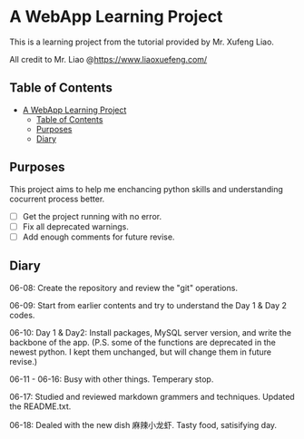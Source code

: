 # A WebApp Learning Project

This is a learning project from the tutorial provided by Mr. Xufeng Liao.

All credit to Mr. Liao @https://www.liaoxuefeng.com/

## Table of Contents

- [A WebApp Learning Project](#a-webapp-learning-project)
  - [Table of Contents](#table-of-contents)
  - [Purposes](#purposes)
  - [Diary](#diary)


## Purposes

This project aims to help me enchancing python skills and understanding cocurrent process better.

- [ ] Get the project running with no error.
- [ ] Fix all deprecated warnings.
- [ ] Add enough comments for future revise.

## Diary

06-08: Create the repository and review the "git" operations.

06-09: Start from earlier contents and try to understand the Day 1 & Day 2 codes.

06-10: Day 1 & Day2: Install packages, MySQL server version, and write the backbone of the app. (P.S. some of the functions are deprecated in the newest python. I kept them unchanged, but will change them in future revise.)

06-11 - 06-16: Busy with other things. Temperary stop.

06-17: Studied and reviewed markdown grammers and techniques. Updated the README.txt.

06-18: Dealed with the new dish 麻辣小龙虾. Tasty food, satisifying day.
